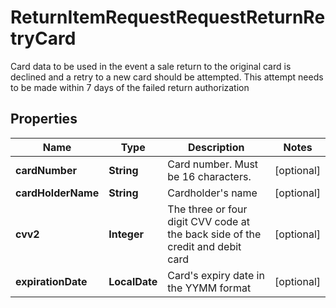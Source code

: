 

# ReturnItemRequestRequestReturnRetryCard

Card data to be used in the event a sale return to the original card is declined and a retry to a new card should be attempted. This attempt needs to be made within 7 days of the failed return authorization

## Properties

| Name | Type | Description | Notes |
|------------ | ------------- | ------------- | -------------|
|**cardNumber** | **String** | Card number. Must be 16 characters. |  [optional] |
|**cardHolderName** | **String** | Cardholder&#39;s name |  [optional] |
|**cvv2** | **Integer** | The three or four digit CVV code at the back side of the credit and debit card |  [optional] |
|**expirationDate** | **LocalDate** | Card&#39;s expiry date in the YYMM format |  [optional] |



